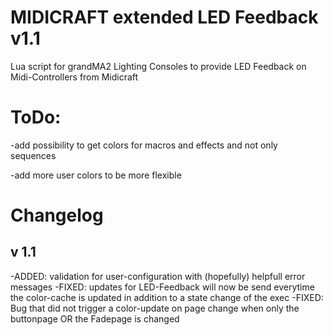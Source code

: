# MIDICRAFT extended LED Feedback v1.1
Lua script for grandMA2 Lighting Consoles to provide LED Feedback on Midi-Controllers from Midicraft

# ToDo:
-add possibility to get colors for macros and effects and not only sequences

-add more user colors to be more flexible

# Changelog
## v 1.1
-ADDED: validation for user-configuration with (hopefully) helpfull error messages
-FIXED: updates for LED-Feedback will now be send everytime the color-cache is updated in addition to a state change of the exec
-FIXED: Bug that did not trigger a color-update on page change when only the buttonpage OR the Fadepage is changed
